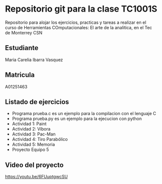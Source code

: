# Repositorio git para la clase TC1001S
Repositorio para alojar los ejercicios, practicas y tareas a realizar en el curso de Herramientas COmputacionales: El arte de la analitica, en el Tec de Monterrey CSN


## Estudiante
Maria Carelia Ibarra Vasquez

## Matricula

A01251463

## Listado de ejercicios

* Programa prueba.c es un ejemplo para la compilacion con el lenguaje C
* Programa prueba.py es un ejemplo para la ejecucion con python
* Actividad 1: Paint
* Actividad 2: Víbora
* Actividad 3: Pac-Man
* Actividad 4: Tiro Parabólico
* Actividad 5: Memoria
* Proyecto Equipo 5

## Video del proyecto
https://youtu.be/6FUuptgwcSU
